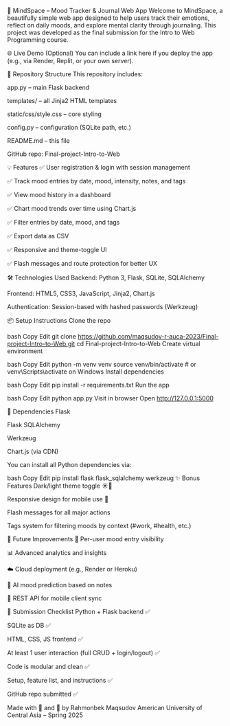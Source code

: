 🧠 MindSpace – Mood Tracker & Journal Web App
Welcome to MindSpace, a beautifully simple web app designed to help users track their emotions, reflect on daily moods, and explore mental clarity through journaling. This project was developed as the final submission for the Intro to Web Programming course.

🌐 Live Demo (Optional)
You can include a link here if you deploy the app (e.g., via Render, Replit, or your own server).

📁 Repository Structure
This repository includes:

app.py – main Flask backend

templates/ – all Jinja2 HTML templates

static/css/style.css – core styling

config.py – configuration (SQLite path, etc.)

README.md – this file

GitHub repo: Final-project-Intro-to-Web

💡 Features
✅ User registration & login with session management

✅ Track mood entries by date, mood, intensity, notes, and tags

✅ View mood history in a dashboard

✅ Chart mood trends over time using Chart.js

✅ Filter entries by date, mood, and tags

✅ Export data as CSV

✅ Responsive and theme-toggle UI

✅ Flash messages and route protection for better UX

🛠 Technologies Used
Backend: Python 3, Flask, SQLite, SQLAlchemy

Frontend: HTML5, CSS3, JavaScript, Jinja2, Chart.js

Authentication: Session-based with hashed passwords (Werkzeug)

📦 Setup Instructions
Clone the repo

bash
Copy
Edit
git clone https://github.com/maqsudov-r-auca-2023/Final-project-Intro-to-Web.git
cd Final-project-Intro-to-Web
Create virtual environment

bash
Copy
Edit
python -m venv venv
source venv/bin/activate  # or venv\Scripts\activate on Windows
Install dependencies

bash
Copy
Edit
pip install -r requirements.txt
Run the app

bash
Copy
Edit
python app.py
Visit in browser
Open http://127.0.0.1:5000

🔧 Dependencies
Flask

Flask SQLAlchemy

Werkzeug

Chart.js (via CDN)

You can install all Python dependencies via:

bash
Copy
Edit
pip install flask flask_sqlalchemy werkzeug
✨ Bonus Features
Dark/light theme toggle ☀️🌙

Responsive design for mobile use 📱

Flash messages for all major actions

Tags system for filtering moods by context (#work, #health, etc.)

🚀 Future Improvements
🔐 Per-user mood entry visibility

📊 Advanced analytics and insights

☁️ Cloud deployment (e.g., Render or Heroku)

🧠 AI mood prediction based on notes

📲 REST API for mobile client sync

📌 Submission Checklist
 Python + Flask backend ✅

 SQLite as DB ✅

 HTML, CSS, JS frontend ✅

 At least 1 user interaction (full CRUD + login/logout) ✅

 Code is modular and clean ✅

 Setup, feature list, and instructions ✅

 GitHub repo submitted ✅

Made with 🧠 and 💜 by Rahmonbek Maqsudov
American University of Central Asia – Spring 2025